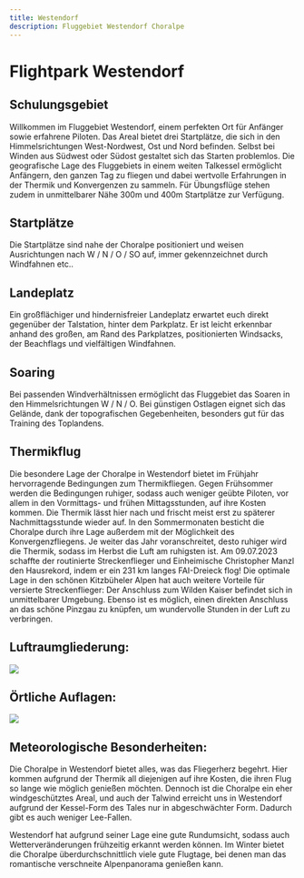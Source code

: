 ```yaml
---
title: Westendorf
description: Fluggebiet Westendorf Choralpe
---
```


# Flightpark Westendorf 


## Schulungsgebiet 

Willkommen im Fluggebiet Westendorf, einem perfekten Ort für Anfänger sowie erfahrene Piloten. Das Areal bietet drei Startplätze, die sich in den Himmelsrichtungen West-Nordwest, Ost und Nord befinden. Selbst bei Winden aus Südwest oder Südost gestaltet sich das Starten problemlos. Die geografische Lage des Fluggebiets in einem weiten Talkessel ermöglicht Anfängern, den ganzen Tag zu fliegen und dabei wertvolle Erfahrungen in der Thermik und Konvergenzen zu sammeln. Für Übungsflüge stehen zudem in unmittelbarer Nähe 300m und 400m Startplätze zur Verfügung.

## Startplätze

Die Startplätze sind nahe der Choralpe positioniert und weisen Ausrichtungen nach W / N / O / SO auf, immer gekennzeichnet durch Windfahnen etc..

## Landeplatz

Ein großflächiger und hindernisfreier Landeplatz erwartet euch direkt gegenüber der Talstation, hinter dem Parkplatz. Er ist leicht erkennbar anhand des großen, am Rand des Parkplatzes, positionierten Windsacks, der Beachflags und vielfältigen Windfahnen.

## Soaring

Bei passenden Windverhältnissen ermöglicht das Fluggebiet das Soaren in den Himmelsrichtungen W / N / O. Bei günstigen Ostlagen eignet sich das Gelände, dank der topografischen Gegebenheiten, besonders gut für das Training des Toplandens.

## Thermikflug

Die besondere Lage der Choralpe in Westendorf bietet im Frühjahr hervorragende Bedingungen zum Thermikfliegen. Gegen Frühsommer werden die Bedingungen ruhiger, sodass auch weniger geübte Piloten, vor allem in den Vormittags- und frühen Mittagsstunden, auf ihre Kosten kommen. Die Thermik lässt hier nach und frischt meist erst zu späterer Nachmittagsstunde wieder auf. In den Sommermonaten besticht die Choralpe durch ihre Lage außerdem mit der Möglichkeit des Konvergenzfliegens. Je weiter das Jahr voranschreitet, desto ruhiger wird die Thermik, sodass im Herbst die Luft am ruhigsten ist. Am 09.07.2023 schaffte der routinierte Streckenflieger und Einheimische Christopher Manzl den Hausrekord, indem er ein 231 km langes FAI-Dreieck flog! Die optimale Lage in den schönen Kitzbüheler Alpen hat auch weitere Vorteile für versierte Streckenflieger: Der Anschluss zum Wilden Kaiser befindet sich in unmittelbarer Umgebung. Ebenso ist es möglich, einen direkten Anschluss an das schöne Pinzgau zu knüpfen, um wundervolle Stunden in der Luft zu verbringen.

## Luftraumgliederung:

![](/media/fluggebiet/luftraum.jpg)

## Örtliche Auflagen:

![](/media/fluggebiet/regeln.jpg)

## Meteorologische Besonderheiten:

Die Choralpe in Westendorf bietet alles, was das Fliegerherz begehrt. Hier kommen aufgrund der Thermik all diejenigen auf ihre Kosten, die ihren Flug so lange wie möglich genießen möchten. Dennoch ist die Choralpe ein eher windgeschütztes Areal, und auch der Talwind erreicht uns in Westendorf aufgrund der Kessel-Form des Tales nur in abgeschwächter Form. Dadurch gibt es auch weniger Lee-Fallen.

Westendorf hat aufgrund seiner Lage eine gute Rundumsicht, sodass auch Wetterveränderungen frühzeitig erkannt werden können. Im Winter bietet die Choralpe überdurchschnittlich viele gute Flugtage, bei denen man das romantische verschneite Alpenpanorama genießen kann.
